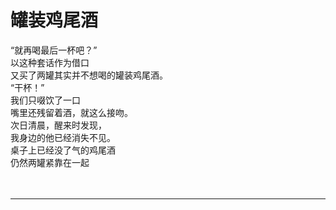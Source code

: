 # 罐装鸡尾酒

“就再喝最后一杯吧？”
\
以这种套话作为借口
\
又买了两罐其实并不想喝的罐装鸡尾酒。
\
“干杯！”
\
我们只啜饮了一口
\
嘴里还残留着酒，就这么接吻。
\
次日清晨，醒来时发现，
\
我身边的他已经消失不见。
\
桌子上已经没了气的鸡尾酒
\
仍然两罐紧靠在一起
<br>
<br>
<br>

---
